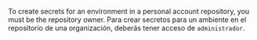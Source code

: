 To create secrets for an environment in a personal account repository, you must be the repository owner. Para crear secretos para un ambiente en el repositorio de una organización, deberás tener acceso de `administrador`.
